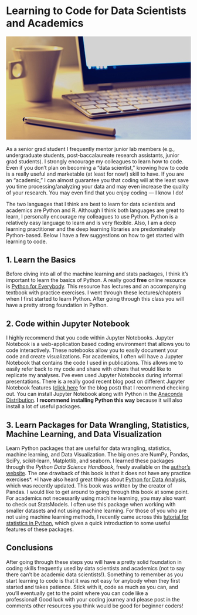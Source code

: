 # Learning to Code for Data Scientists and Academics

![](/images/2019-02-11-learning-to-code/media/image1.jpeg)

As a senior grad student I frequently mentor junior lab members (e.g., undergraduate students, post-baccalaureate research assistants, junior grad students). I strongly encourage my colleagues to learn how to code. Even if you don’t plan on becoming a “data scientist,” knowing how to code is a really useful and marketable (at least for now!) skill to have. If you are an “academic,” I can almost guarantee you that coding will at the least save you time processing/analyzing your data and may even increase the quality of your research. You may even find that you enjoy coding — I know I do!

The two languages that I think are best to learn for data scientists and academics are Python and R. Although I think both languages are great to learn, I personally encourage my colleagues to use Python. Python is a relatively easy language to learn and is very flexible. Also, I am a deep learning practitioner and the deep learning libraries are predominately Python-based. Below I have a few suggestions on how to get started with learning to code.

## 1. Learn the Basics

Before diving into all of the machine learning and stats packages, I think it’s important to learn the basics of Python. A really good **free** online resource is [Python for Everybody](https://www.py4e.com/). This resource has lectures and an accompanying textbook with practice exercises. I went through these lectures/chapters when I first started to learn Python. After going through this class you will have a pretty strong foundation in Python.

## 2. Code within Jupyter Notebook

I highly recommend that you code within Jupyter Notebooks. Jupyter Notebook is a web-application based coding environment that allows you to code interactively. These notebooks allow you to easily document your code and create visualizations. For academics, I often will have a Jupyter Notebook that contains the code I used in publications. This allows me to easily refer back to my code and share with others that would like to replicate my analyses. I’ve even used Jupyter Notebooks during informal presentations. There is a really good recent blog post on different Jupyter Notebook features ([click here](https://towardsdatascience.com/bringing-the-best-out-of-jupyter-notebooks-for-data-science-f0871519ca29) for the blog post) that I recommend checking out. You can install Jupyter Notebook along with Python in the [Anaconda Distribution](https://www.anaconda.com/distribution/). **I recommend installing Python this way** because it will also install a lot of useful packages.

## 3. Learn Packages for Data Wrangling, Statistics, Machine Learning, and Data Visualization

Learn Python packages that are useful for data wrangling, statistics, machine learning, and Data Visualization. The big ones are NumPy, Pandas, SciPy, scikit-learn, Matplotlib, and seaborn. I learned these packages through the *Python Data Science Handbook*, freely available on the [author’s website](https://jakevdp.github.io/PythonDataScienceHandbook/). The one drawback of this book is that it does not have any practice exercises*. *I have also heard great things about [Python for Data Analysis](http://shop.oreilly.com/product/0636920050896.do), which was recently updated. This book was written by the creator of Pandas. I would like to get around to going through this book at some point. For academics not necessarily using machine learning, you may also want to check out StatsModels. I often use this package when working with smaller datasets and not using machine learning. For those of you who are not using machine learning methods, I recently came across this [tutorial for statistics in Python](http://scipy-lectures.org/packages/statistics/index.html), which gives a quick introduction to some useful features of these packages.

## Conclusions

After going through these steps you will have a pretty solid foundation in coding skills frequently used by data scientists and academics (not to say there can’t be academic data scientists!). Something to remember as you start learning to code is that it was not easy for anybody when they first started and takes patience. Stick with it, code as much as you can, and you’ll eventually get to the point where you can code like a professional! Good luck with your coding journey and please post in the comments other resources you think would be good for beginner coders!